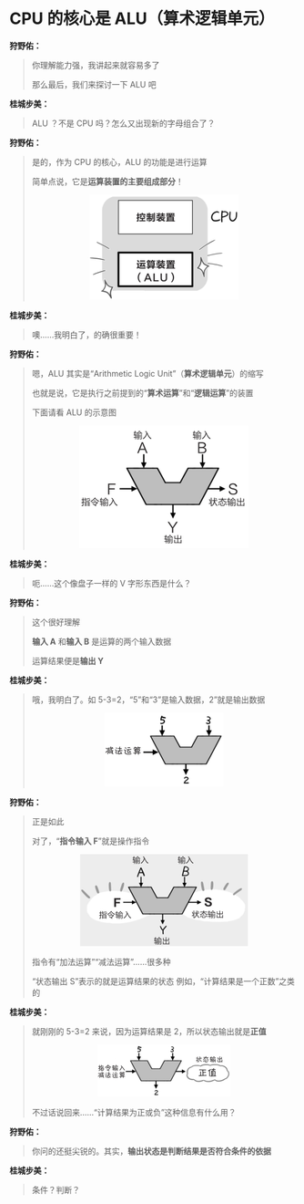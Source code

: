 # CPU 的核心是 ALU（算术逻辑单元）

**狩野佑：**

> 你理解能力强，我讲起来就容易多了
> 
> 那么最后，我们来探讨一下 ALU 吧

**桂城步美：**

> ALU ？不是 CPU 吗？怎么又出现新的字母组合了？

**狩野佑：**

> 是的，作为 CPU 的核心，ALU 的功能是进行运算
> 
> 简单点说，它是**运算装置的主要组成部分**！
> <p align="center"><img src="ALU.png" alt="ALU"></p>

**桂城步美：**

> 噢……我明白了，的确很重要！

**狩野佑：**

> 嗯，ALU 其实是“Arithmetic Logic Unit”（**算术逻辑单元**）的缩写
> 
> 也就是说，它是执行之前提到的“**算术运算**”和“**逻辑运算**”的装置
> 
> 下面请看 ALU 的示意图
> <p align="center"><img src="ALU示意图.png" alt="ALU示意图"></p>

**桂城步美：**

> 呃……这个像盘子一样的 V 字形东西是什么？

**狩野佑：**

> 这个很好理解
> 
> **输入 A** 和**输入 B** 是运算的两个输入数据
> 
> 运算结果便是**输出 Y**

**桂城步美：**

> 哦，我明白了。如 5-3=2，“5”和“3”是输入数据，2”就是输出数据
> <p align="center"><img src="5-3=2.png" alt="5-3=2"></p>

**狩野佑：**

> 正是如此
> 
> 对了，“**指令输入 F**”就是操作指令
> <p align="center"><img src="操作指令.png" alt="操作指令"></p>
> 指令有“加法运算”“减法运算”……很多种
>
> “状态输出 S”表示的就是运算结果的状态
> 例如，“计算结果是一个正数”之类的

**桂城步美：**

> 就刚刚的 5-3=2 来说，因为运算结果是 2，所以状态输出就是**正值**
> <p align="center"><img src="运算结果状态.png" alt="操运算结果状态作指令"></p>
> 不过话说回来……“计算结果为正或负”这种信息有什么用？

**狩野佑：**

> 你问的还挺尖锐的。其实，**输出状态是判断结果是否符合条件的依据**

**桂城步美：**

> 条件？判断？